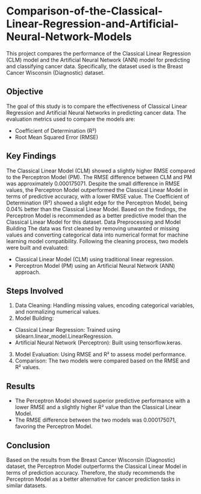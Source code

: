 # Comparison-of-the-Classical-Linear-Regression-and-Artificial-Neural-Network-Models
This project compares the performance of the Classical Linear Regression (CLM) model and the Artificial Neural Network (ANN) model for predicting and classifying cancer data. Specifically, the dataset used is the Breast Cancer Wisconsin (Diagnostic) dataset.
## Objective
The goal of this study is to compare the effectiveness of Classical Linear Regression and Artificial Neural Networks in predicting cancer data. The evaluation metrics used to compare the models are:

- Coefficient of Determination (R²)
- Root Mean Squared Error (RMSE)
## Key Findings
The Classical Linear Model (CLM) showed a slightly higher RMSE compared to the Perceptron Model (PM). The RMSE difference between CLM and PM was approximately 0.000175071.
Despite the small difference in RMSE values, the Perceptron Model outperformed the Classical Linear Model in terms of predictive accuracy, with a lower RMSE value.
The Coefficient of Determination (R²) showed a slight edge for the Perceptron Model, being 0.04% better than the Classical Linear Model.
Based on the findings, the Perceptron Model is recommended as a better predictive model than the Classical Linear Model for this dataset.
Data Preprocessing and Model Building
The data was first cleaned by removing unwanted or missing values and converting categorical data into numerical format for machine learning model compatibility. Following the cleaning process, two models were built and evaluated:

- Classical Linear Model (CLM) using traditional linear regression.
- Perceptron Model (PM) using an Artificial Neural Network (ANN) approach.

## Steps Involved
1.  Data Cleaning: Handling missing values, encoding categorical variables, and normalizing numerical values.
2.  Model Building:
- Classical Linear Regression: Trained using sklearn.linear_model.LinearRegression.
- Artificial Neural Network (Perceptron): Built using tensorflow.keras.
3.  Model Evaluation: Using RMSE and R² to assess model performance.
4.  Comparison: The two models were compared based on the RMSE and R² values.
## Results
- The Perceptron Model showed superior predictive performance with a lower RMSE and a slightly higher R² value than the Classical Linear Model.
- The RMSE difference between the two models was 0.000175071, favoring the Perceptron Model.
## Conclusion
Based on the results from the Breast Cancer Wisconsin (Diagnostic) dataset, the Perceptron Model outperforms the Classical Linear Model in terms of prediction accuracy. Therefore, the study recommends the Perceptron Model as a better alternative for cancer prediction tasks in similar datasets.
